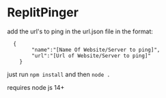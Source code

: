 # ReplitPinger

add the url's to ping in the url.json file in the format:

```
  {
		"name":"[Name Of Website/Server to ping]",
		"url":"[Url of Website/Server to ping]"
	}
```

just run ```npm install``` and then ```node .```

requires node js 14+
